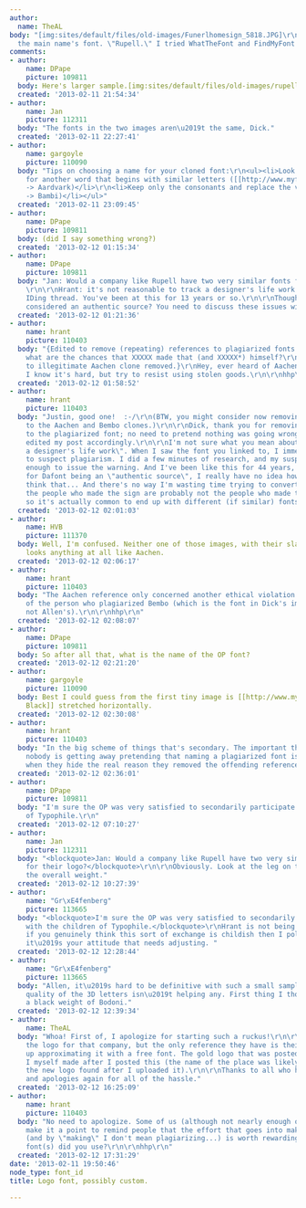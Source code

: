 ```yaml
---
author:
  name: TheAL
body: "[img:sites/default/files/old-images/Funerlhomesign_5818.JPG]\r\n\r\nJust need
  the main name's font. \"Rupell.\" I tried WhatTheFont and FindMyFont with no luck.\r\n\r\nThanks!"
comments:
- author:
    name: DPape
    picture: 109811
  body: Here's larger sample.[img:sites/default/files/old-images/rupell_5045.jpg]
  created: '2013-02-11 21:54:34'
- author:
    name: Jan
    picture: 112311
  body: "The fonts in the two images aren\u2019t the same, Dick."
  created: '2013-02-11 22:27:41'
- author:
    name: gargoyle
    picture: 110090
  body: "Tips on choosing a name for your cloned font:\r\n<ul><li>Look in the dictionary
    for another word that begins with similar letters ([[http://www.myfonts.com/search/aachen/fonts/|Aachen]]
    -> Aardvark)</li>\r\n<li>Keep only the consonants and replace the vowels (<strong>[[http://www.myfonts.com/search/bembo/fonts/|Bembo]]</strong>
    -> Bambi)</li></ul>"
  created: '2013-02-11 23:09:45'
- author:
    name: DPape
    picture: 109811
  body: (did I say something wrong?)
  created: '2013-02-12 01:15:34'
- author:
    name: DPape
    picture: 109811
  body: "Jan: Would a company like Rupell have two very similar fonts for their logo?
    \r\n\r\nHrant: it's not reasonable to track a designer's life work in a single
    IDing thread. You've been at this for 13 years or so.\r\n\r\nThought Dafont was
    considered an authentic source? You need to discuss these issues with them. "
  created: '2013-02-12 01:21:36'
- author:
    name: hrant
    picture: 110403
  body: "{Edited to remove (repeating) references to plagiarized fonts.}\r\n\r\nSo
    what are the chances that XXXXX made that (and XXXXX*) himself?\r\n\r\n* {Link
    to illegitimate Aachen clone removed.}\r\nHey, ever heard of Aachen?\r\n\r\nAllen,
    I know it's hard, but try to resist using stolen goods.\r\n\r\nhhp\r\n"
  created: '2013-02-12 01:58:52'
- author:
    name: hrant
    picture: 110403
  body: "Justin, good one!  :-/\r\n(BTW, you might consider now removing the references
    to the Aachen and Bembo clones.)\r\n\r\nDick, thank you for removing the reference
    to the plagiarized font; no need to pretend nothing was going wrong. And I've
    edited my post accordingly.\r\n\r\nI'm not sure what you mean about \"tracking
    a designer's life work\". When I saw the font you linked to, I immediately had
    to suspect plagiarism. I did a few minutes of research, and my suspicion was reinforced
    enough to issue the warning. And I've been like this for 44 years, not 13.\r\n\r\nAs
    for Dafont being an \"authentic source\", I really have no idea how somebody could
    think that... And there's no way I'm wasting time trying to convert bottom-feeders.\r\n\r\nBTW,
    the people who made the sign are probably not the people who made the web graphics,
    so it's actually common to end up with different (if similar) fonts.\r\n\r\nhhp\r\n"
  created: '2013-02-12 02:01:03'
- author:
    name: HVB
    picture: 111370
  body: Well, I'm confused. Neither one of those images, with their slanted tops/serifs
    looks anything at all like Aachen.
  created: '2013-02-12 02:06:17'
- author:
    name: hrant
    picture: 110403
  body: "The Aachen reference only concerned another ethical violation on the part
    of the person who plagiarized Bembo (which is the font in Dick's image - although
    not Allen's).\r\n\r\nhhp\r\n"
  created: '2013-02-12 02:08:07'
- author:
    name: DPape
    picture: 109811
  body: So after all that, what is the name of the OP font?
  created: '2013-02-12 02:21:20'
- author:
    name: gargoyle
    picture: 110090
  body: Best I could guess from the first tiny image is [[http://www.myfonts.com/search/caslon+black/fonts/|Caslon
    Black]] stretched horizontally.
  created: '2013-02-12 02:30:08'
- author:
    name: hrant
    picture: 110403
  body: "In the big scheme of things that's secondary. The important thing is that
    nobody is getting away pretending that naming a plagiarized font is OK, especially
    when they hide the real reason they removed the offending reference.\r\n\r\nhhp\r\n"
  created: '2013-02-12 02:36:01'
- author:
    name: DPape
    picture: 109811
  body: "I'm sure the OP was very satisfied to secondarily participate with the children
    of Typophile.\r\n"
  created: '2013-02-12 07:10:27'
- author:
    name: Jan
    picture: 112311
  body: "<blockquote>Jan: Would a company like Rupell have two very similar fonts
    for their logo?</blockquote>\r\n\r\nObviously. Look at the leg on the |R| and
    the overall weight."
  created: '2013-02-12 10:27:39'
- author:
    name: "Gr\xE4fenberg"
    picture: 113665
  body: "<blockquote>I'm sure the OP was very satisfied to secondarily participate
    with the children of Typophile.</blockquote>\r\nHrant is not being childish and
    if you genuinely think this sort of exchange is childish then I politely suggest
    it\u2019s your attitude that needs adjusting. "
  created: '2013-02-12 12:28:44'
- author:
    name: "Gr\xE4fenberg"
    picture: 113665
  body: "Allen, it\u2019s hard to be definitive with such a small sample and the reflective
    quality of the 3D letters isn\u2019t helping any. First thing I thought of was
    a black weight of Bodoni."
  created: '2013-02-12 12:39:34'
- author:
    name: TheAL
  body: "Whoa! First of, I apologize for starting such a ruckus!\r\n\r\nI am remaking
    the logo for that company, but the only reference they have is their sign. I ended
    up approximating it with a free font. The gold logo that was posted above is what
    I myself made after I posted this (the name of the place was likely Googled and
    the new logo found after I uploaded it).\r\n\r\nThanks to all who have helped,
    and apologies again for all of the hassle."
  created: '2013-02-12 16:25:09'
- author:
    name: hrant
    picture: 110403
  body: "No need to apologize. Some of us (although not nearly enough of us lately)
    make it a point to remind people that the effort that goes into making a font
    (and by \"making\" I don't mean plagiarizing...) is worth rewarding.\r\n\r\nWhat
    font(s) did you use?\r\n\r\nhhp\r\n"
  created: '2013-02-12 17:31:29'
date: '2013-02-11 19:50:46'
node_type: font_id
title: Logo font, possibly custom.

---
```

